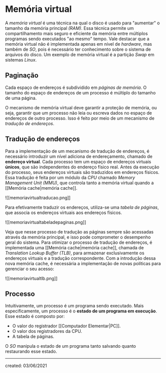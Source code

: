# Memória virtual
A *memória virtual* é uma técnica na qual o disco é usado para "aumentar" o tamanho da memória principal *(RAM)*. Essa técnica permite um compartilhamento mais seguro e eficiente da memória entre múltiplos programas sendo executados "ao mesmo" tempo. Vale destacar que a memória virtual não é implementada apenas em nível de *hardware*, mas também de *SO*, pois é necessário ter conhecimento sobre o sistema de arquivos do disco. Um exemplo de memória virtual é a partição *Swap* em sistemas *Linux*.

## Paginação
Cada espaço de endereços é subdividido em *páginas de memória*. O tamanho do espaço de endereços de um processo é múltiplo do tamanho de uma página.

O mecanismo de memória virtual deve garantir a proteção de memória, ou seja, garantir que um processo não leia ou escreva dados no espaço de endereços de outro processo. Isso é feito por meio de um mecanismo de *tradução de endereços*.

## Tradução de endereços
Para a implementação de um mecanismo de tradução de endereços, é necessário introduzir um nível adiciona de endereçamento, chamado de **endereço virtual**. Cada processo tem um espaço de endereços virtuais **únicos**, que são independentes do endereço físico real. Antes da execução do processo, seus endereços virtuais são traduzidos em endereços físicos.
Essa tradução é feita por um módulo da *CPU* chamado *Memory Management Unit (MMU)*, que controla tanto a memória virtual quando a [[Memória cache|memória cache]].

![[memoriavirtualtraducao.png]]

Para efetivamente traduzir os endereços, utiliza-se uma *tabela de páginas*, que associa os endereços virtuais aos endereços físicos.

![[memoriavirtualtabeladepaginas.png]]

Veja que nesse processo de tradução as páginas sempre são acessadas através da memória principal, e isso pode comprometer o desempenho geral do sistema.
Para otimizar o processo de tradução de endereços, é implementada uma [[Memória cache|memória cache]], chamada de *Translation Lookup Buffer (TLB)*, para armazenar exclusivamente os endereços virtuais e a tradução correspondente. Com a introdução dessa nova memória cache, é necessária a implementação de novas políticas para gerenciar o seu acesso:

![[memoriavirtualtlb.png]]

## Processo
Intuitivamente, um processo é um programa sendo executado. Mais especificamente, um processo é o **estado de um programa em execução**. Esse estado é composto por:

- O valor do registrador [[Computador Elementar|PC]].
- O valor dos registradores da CPU.
- A tabela de páginas.

O *SO* manipula o estado de um programa tanto salvando quanto restaurando esse estado.

---

created: 03/06/2021
